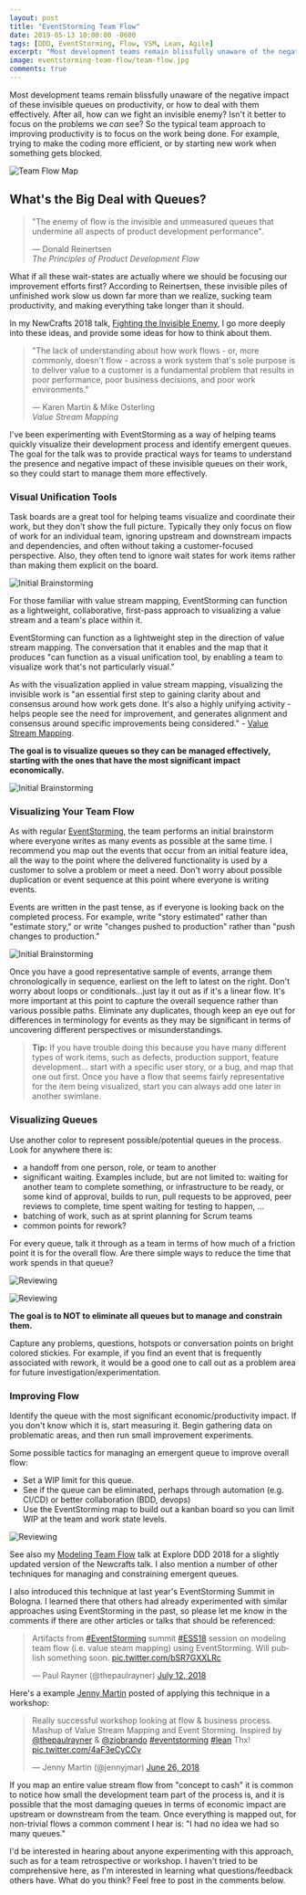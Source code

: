 ```yaml
---
layout: post
title: "EventStorming Team Flow"
date: 2019-05-13 10:00:00 -0600
tags: [DDD, EventStorming, Flow, VSM, Lean, Agile]
excerpt: "Most development teams remain blissfully unaware of the negative impact of these invisible queues on productivity, or how to deal with them effectively."
image: eventstorming-team-flow/team-flow.jpg
comments: true
---
```


Most development teams remain blissfully unaware of the negative impact of these invisible queues on productivity, or how to deal with them effectively. After all, how can we fight an invisible enemy? Isn't it better to focus on the problems we *can* see? So the typical team approach to improving productivity is to focus on the work being done. For example, trying to make the coding more efficient, or by starting new work when something gets blocked.

![Team Flow Map](/assets/eventstorming-team-flow/team-flow.jpg)

## What's the Big Deal with Queues?

> "The enemy of flow is the invisible and unmeasured queues that undermine all aspects of product development performance".
> 
> — Donald Reinertsen  
> *The Principles of Product Development Flow*

What if all these wait-states are actually where we should be focusing our improvement efforts first? According to Reinertsen, these invisible piles of unfinished work slow us down far more than we realize, sucking team productivity, and making everything take longer than it should.

In my NewCrafts 2018 talk, [Fighting the Invisible Enemy](http://videos.ncrafts.io/video/275328050), I go more deeply into these ideas, and provide some ideas for how to think about them.

> "The lack of understanding about how work flows - or, more commonly, doesn't flow - across a work system that's sole purpose is to deliver value to a customer is a fundamental problem that results in poor performance, poor business decisions, and poor work environments."
> 
> — Karen Martin & Mike Osterling  
> *Value Stream Mapping*

I've been experimenting with EventStorming as a way of helping teams quickly visualize their development process and identify emergent queues. The goal for the talk was to provide practical ways for teams to understand the presence and negative impact of these invisible queues on their work, so they could start to manage them more effectively.

### Visual Unification Tools

Task boards are a great tool for helping teams visualize and coordinate their work, but they don't show the full picture. Typically they only focus on flow of work for an individual team, ignoring upstream and downstream impacts and dependencies, and often without taking a customer-focused perspective. Also, they often tend to ignore wait states for work items rather than making them explicit on the board.

![Initial Brainstorming](/assets/eventstorming-team-flow/initial-ideas.jpg)

For those familiar with value stream mapping, EventStorming can function as a lightweight, collaborative, first-pass approach to visualizing a value stream and a team's place within it.

EventStorming can function as a lightweight step in the direction of value stream mapping. The conversation that it enables and the map that it produces "can function as a visual unification tool, by enabling a team to visualize work that's not particularly visual."

As with the visualization applied in value stream mapping, visualizing the invisible work is "an essential first step to gaining clarity about and consensus around how work gets done. It's also a highly unifying activity - helps people see the need for improvement, and generates alignment and consensus around specific improvements being considered." - [Value Stream Mapping](https://www.amazon.com/Value-Stream-Mapping-Organizational-Transformation/dp/0071828915).

**The goal is to visualize queues so they can be managed effectively, starting with the ones that have the most significant impact economically.**

![Initial Brainstorming](/assets/eventstorming-team-flow/reviewing.jpg)

### Visualizing Your Team Flow

As with regular [EventStorming](https://leanpub.com/introducing_eventstorming), the team performs an initial brainstorm where everyone writes as many events as possible at the same time. I recommend you map out the events that occur from an initial feature idea, all the way to the point where the delivered functionality is used by a customer to solve a problem or meet a need. Don't worry about possible duplication or event sequence at this point where everyone is writing events.

Events are written in the past tense, as if everyone is looking back on the completed process. For example, write "story estimated" rather than "estimate story," or write "changes pushed to production" rather than "push changes to production."

![Initial Brainstorming](/assets/eventstorming-team-flow/initial-ideas2.jpg)

Once you have a good representative sample of events, arrange them chronologically in sequence, earliest on the left to latest on the right. Don't worry about loops or conditionals…just lay it out as if it's a linear flow. It's more important at this point to capture the overall sequence rather than various possible paths. Eliminate any duplicates, though keep an eye out for differences in terminology for events as they may be significant in terms of uncovering different perspectives or misunderstandings.

> **Tip:** If you have trouble doing this because you have many different types of work items, such as defects, production support, feature development… start with a specific user story, or a bug, and map that one out first. Once you have a flow that seems fairly representative for the item being visualized, start you can always add one later in another swimlane.

### Visualizing Queues

Use another color to represent possible/potential queues in the process. Look for anywhere there is:

- a handoff from one person, role, or team to another
- significant waiting. Examples include, but are not limited to: waiting for another team to complete something, or infrastructure to be ready, or some kind of approval, builds to run, pull requests to be approved, peer reviews to complete, time spent waiting for testing to happen, …
- batching of work, such as at sprint planning for Scrum teams
- common points for rework?

For every queue, talk it through as a team in terms of how much of a friction point it is for the overall flow. Are there simple ways to reduce the time that work spends in that queue?

![Reviewing](/assets/eventstorming-team-flow/reviewing3.jpg)

![Reviewing](/assets/eventstorming-team-flow/reviewing4.jpg)

**The goal is to NOT to eliminate all queues but to manage and constrain them.**

Capture any problems, questions, hotspots or conversation points on bright colored stickies. For example, if you find an event that is frequently associated with rework, it would be a good one to call out as a problem area for future investigation/experimentation.

### Improving Flow

Identify the queue with the most significant economic/productivity impact. If you don't know which it is, start measuring it. Begin gathering data on problematic areas, and then run small improvement experiments.

Some possible tactics for managing an emergent queue to improve overall flow:

- Set a WIP limit for this queue.
- See if the queue can be eliminated, perhaps through automation (e.g. CI/CD) or better collaboration (BDD, devops)
- Use the EventStorming map to build out a kanban board so you can limit WIP at the team and work state levels.

![Reviewing](/assets/eventstorming-team-flow/reviewing2.jpg)

See also my [Modeling Team Flow](https://www.youtube.com/watch?v=q80FiugsO1Q) talk at Explore DDD 2018 for a slightly updated version of the Newcrafts talk. I also mention a number of other techniques for managing and constraining emergent queues.

I also introduced this technique at last year's EventStorming Summit in Bologna. I learned there that others had already experimented with similar approaches using EventStorming in the past, so please let me know in the comments if there are other articles or talks that should be referenced:

<blockquote class="twitter-tweet" data-lang="en"><p lang="en" dir="ltr">Artifacts from <a href="https://twitter.com/hashtag/EventStorming?src=hash&amp;ref_src=twsrc%5Etfw">#EventStorming</a> summit <a href="https://twitter.com/hashtag/ESS18?src=hash&amp;ref_src=twsrc%5Etfw">#ESS18</a> session on modeling team flow (i.e. value steam mapping) using EventStorming. Will publish something soon. <a href="https://t.co/bSR7GXXLRc">pic.twitter.com/bSR7GXXLRc</a></p>&mdash; Paul Rayner (@thepaulrayner) <a href="https://twitter.com/thepaulrayner/status/1017300285746642945?ref_src=twsrc%5Etfw">July 12, 2018</a></blockquote>
<script async src="https://platform.twitter.com/widgets.js" charset="utf-8"></script>

Here's a example [Jenny Martin](https://twitter.com/jennyjmar) posted of applying this technique in a workshop:

<blockquote class="twitter-tweet" data-lang="en"><p lang="en" dir="ltr">Really successful workshop looking at flow &amp; business process.  Mashup of Value Stream Mapping and Event Storming.  Inspired by <a href="https://twitter.com/thepaulrayner?ref_src=twsrc%5Etfw">@thepaulrayner</a> &amp; <a href="https://twitter.com/ziobrando?ref_src=twsrc%5Etfw">@ziobrando</a> <a href="https://twitter.com/hashtag/eventstorming?src=hash&amp;ref_src=twsrc%5Etfw">#eventstorming</a> <a href="https://twitter.com/hashtag/lean?src=hash&amp;ref_src=twsrc%5Etfw">#lean</a> Thx! <a href="https://t.co/4aF3eCyCCv">pic.twitter.com/4aF3eCyCCv</a></p>&mdash; Jenny Martin (@jennyjmar) <a href="https://twitter.com/jennyjmar/status/1011614739531694080?ref_src=twsrc%5Etfw">June 26, 2018</a></blockquote>
<script async src="https://platform.twitter.com/widgets.js" charset="utf-8"></script>

If you map an entire value stream flow from "concept to cash" it is common to notice how small the development team part of the process is, and it is possible that the most damaging queues in terms of economic impact are upstream or downstream from the team. Once everything is mapped out, for non-trivial flows a common comment I hear is: "I had no idea we had so many queues."

I'd be interested in hearing about anyone experimenting with this approach, such as for a team retrospective or workshop. I haven't tried to be comprehensive here, as I'm interested in learning what questions/feedback others have. What do you think? Feel free to post in the comments below.